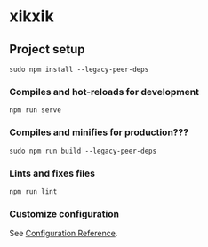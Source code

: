 # xikxik

## Project setup
```
sudo npm install --legacy-peer-deps
```

### Compiles and hot-reloads for development
```
npm run serve
```

### Compiles and minifies for production???
```
sudo npm run build --legacy-peer-deps
```

### Lints and fixes files
```
npm run lint
```

### Customize configuration
See [Configuration Reference](https://cli.vuejs.org/config/).
